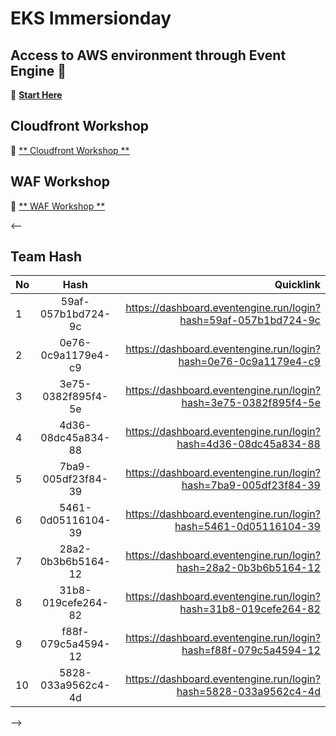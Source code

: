 # EKS Immersionday

## Access to AWS environment through Event Engine 🏁
🔗 [**Start Here**](https://dashboard.eventengine.run/login)


## Cloudfront Workshop
🔗 [** Cloudfront Workshop **](https://content-acceleration-cloudfront.workshop.aws/)

## WAF Workshop
🔗 [** WAF Workshop **](https://introduction-to-waf.workshop.aws/)

<--
## Team Hash

| No | Hash | Quicklink |
| :---         |     :---:      |          ---: |
| 1   | 59af-057b1bd724-9c    | https://dashboard.eventengine.run/login?hash=59af-057b1bd724-9c   |
| 2     | 0e76-0c9a1179e4-c9      | https://dashboard.eventengine.run/login?hash=0e76-0c9a1179e4-c9    |
| 3     | 3e75-0382f895f4-5e      | https://dashboard.eventengine.run/login?hash=3e75-0382f895f4-5e    |
| 4     | 4d36-08dc45a834-88       | https://dashboard.eventengine.run/login?hash=4d36-08dc45a834-88    |
| 5     | 7ba9-005df23f84-39       | https://dashboard.eventengine.run/login?hash=7ba9-005df23f84-39    |
| 6     | 5461-0d05116104-39       | https://dashboard.eventengine.run/login?hash=5461-0d05116104-39    |
| 7     | 28a2-0b3b6b5164-12       | https://dashboard.eventengine.run/login?hash=28a2-0b3b6b5164-12     |
| 8     | 31b8-019cefe264-82       | https://dashboard.eventengine.run/login?hash=31b8-019cefe264-82     |
| 9     | f88f-079c5a4594-12       | https://dashboard.eventengine.run/login?hash=f88f-079c5a4594-12     |
| 10     | 5828-033a9562c4-4d       | https://dashboard.eventengine.run/login?hash=5828-033a9562c4-4d     |

-->
<!--

Today's Focused Workshop: 

🔗 [** Deploy **](https://www.eksworkshop.com/beginner/050_deploy/)

🔗 [** Helm **](https://www.eksworkshop.com/beginner/060_helm/)

🔗 [** Scaling **](https://www.eksworkshop.com/beginner/080_scaling/)

🔗 [** X-ray **](https://www.eksworkshop.com/intermediate/245_x-ray/)

🔗 [** Container Insight **](https://www.eksworkshop.com/intermediate/250_cloudwatch_container_insights/)

🔗 [** App mesh **](https://www.eksworkshop.com/intermediate/330_app_mesh/)

🔗 [** EKS Upgrades **](https://www.eksworkshop.com/intermediate/320_eks_upgrades/)

-->
